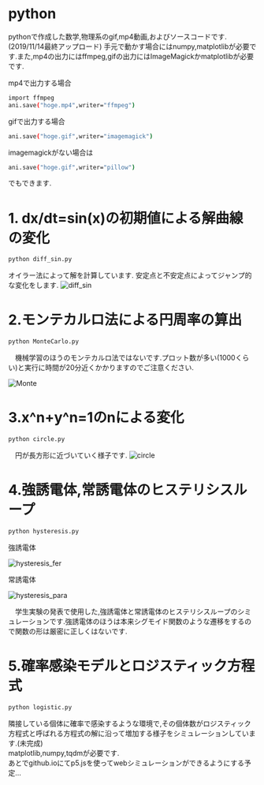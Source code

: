 # python
pythonで作成した数学,物理系のgif,mp4動画,およびソースコードです.(2019/11/14最終アップロード)
手元で動かす場合にはnumpy,matplotlibが必要です.また,mp4の出力にはffmpeg,gifの出力にはImageMagickかmatplotlibが必要です.

mp4で出力する場合
```bash
import ffmpeg 
ani.save("hoge.mp4",writer="ffmpeg")
```
gifで出力する場合
```bash
ani.save("hoge.gif",writer="imagemagick")
```
imagemagickがない場合は
```bash
ani.save("hoge.gif",writer="pillow")
```
でもできます.

# 1. dx/dt=sin(x)の初期値による解曲線の変化
```bash
python diff_sin.py
```
 オイラー法によって解を計算しています.
 安定点と不安定点によってジャンプ的な変化をします.
![diff_sin](https://user-images.githubusercontent.com/55901554/68840613-6aba1680-0706-11ea-8228-c47fd5fa15b4.gif)
 
# 2.モンテカルロ法による円周率の算出
```bash
python MonteCarlo.py
```
　機械学習のほうのモンテカルロ法ではないです.プロット数が多い(1000くらい)と実行に時間が20分近くかかりますのでご注意ください.
 
  ![Monte](https://user-images.githubusercontent.com/55901554/68839989-25e1b000-0705-11ea-8ac9-c9219154aa2f.gif)
 
# 3.x^n+y^n=1のnによる変化
```bash
python circle.py
```
　円が長方形に近づいていく様子です.
![circle](https://user-images.githubusercontent.com/55901554/68840700-93daa700-0706-11ea-9e78-6013a5522fb7.gif)

# 4.強誘電体,常誘電体のヒステリシスループ
```bash
python hysteresis.py
```

強誘電体


![hysteresis_fer](https://user-images.githubusercontent.com/55901554/74263745-c1091680-4d42-11ea-8af8-5bf6fd2b1377.gif)


常誘電体

![hysteresis_para](https://user-images.githubusercontent.com/55901554/74263806-d8e09a80-4d42-11ea-9ee7-ac259159893d.gif)


　学生実験の発表で使用した,強誘電体と常誘電体のヒステリシスループのシミュレーションです.強誘電体のほうは本来シグモイド関数のような遷移をするので関数の形は厳密に正しくはないです.
 
 
 # 5.確率感染モデルとロジスティック方程式
 ```bash
python logistic.py
```
隣接している個体に確率で感染するような環境で,その個体数がロジスティック方程式と呼ばれる方程式の解に沿って増加する様子をシミュレーションしています.(未完成)
<br>matplotlib,numpy,tqdmが必要です.<br>
 あとでgithub.ioにてp5.jsを使ってwebシミュレーションができるようにする予定...
